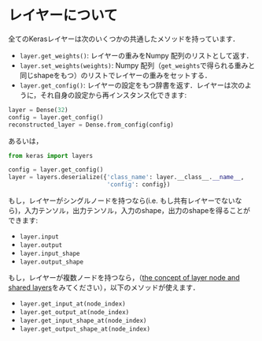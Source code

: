 # レイヤーについて

全てのKerasレイヤーは次のいくつかの共通したメソッドを持っています．

- `layer.get_weights()`: レイヤーの重みをNumpy 配列のリストとして返す．
- `layer.set_weights(weights)`: Numpy 配列（`get_weights`で得られる重みと同じshapeをもつ）のリストでレイヤーの重みをセットする．
- `layer.get_config()`: レイヤーの設定をもつ辞書を返す．レイヤーは次のように，それ自身の設定から再インスタンス化できます:

```python
layer = Dense(32)
config = layer.get_config()
reconstructed_layer = Dense.from_config(config)
```

あるいは，

```python
from keras import layers

config = layer.get_config()
layer = layers.deserialize({'class_name': layer.__class__.__name__,
                            'config': config})
```

もし，レイヤーがシングルノードを持つなら(i.e. もし共有レイヤーでないなら)，入力テンソル，出力テンソル，入力のshape，出力のshapeを得ることができます:

- `layer.input`
- `layer.output`
- `layer.input_shape`
- `layer.output_shape`

もし，レイヤーが複数ノードを持つなら，（[the concept of layer node and shared layers](/getting-started/functional-api-guide/#the-concept-of-layer-node)をみてください），以下のメソッドが使えます．

- `layer.get_input_at(node_index)`
- `layer.get_output_at(node_index)`
- `layer.get_input_shape_at(node_index)`
- `layer.get_output_shape_at(node_index)`
